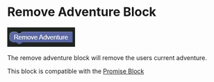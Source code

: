 # Remove Adventure Block

![Remove Adventure Block](../../images/quest/remove_adventure.jpg)

The remove adventure block will remove the users current adventure.

This block is compatible with the [Promise Block](./promise.md)